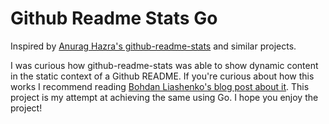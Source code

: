 # Github Readme Stats Go

Inspired by [Anurag Hazra's github-readme-stats](https://github.com/anuraghazra/github-readme-stats) and similar projects.

I was curious how github-readme-stats was able to show dynamic content in the static context of a Github README. If you're curious about how this works I recommend reading [Bohdan Liashenko's blog post about it](https://codecrumbs.io/library/github-readme-stats). This project is my attempt at achieving the same using Go. I hope you enjoy the project!
